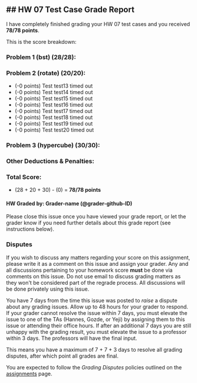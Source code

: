 ## ## HW 07 Test Case Grade Report

I have completely finished grading your HW 07 test cases and you received **78/78 points**.

This is the score breakdown:

### Problem 1 (bst) (28/28):

### Problem 2 (rotate) (20/20):

+ (-0 points) Test test13 timed out
+ (-0 points) Test test14 timed out
+ (-0 points) Test test15 timed out
+ (-0 points) Test test16 timed out
+ (-0 points) Test test17 timed out
+ (-0 points) Test test18 timed out
+ (-0 points) Test test19 timed out
+ (-0 points) Test test20 timed out

### Problem 3 (hypercube) (30/30):

### Other Deductions & Penalties:

### Total Score:

+ (28 + 20 + 30) - (0) = **78/78 points**

#### HW Graded by: Grader-name (@grader-github-ID)

Please close this issue once you have viewed your grade report, or let the grader know if you need further details about this grade report (see instructions below).

### Disputes

If you wish to discuss any matters regarding your score on this assignment, please write it as a comment on this issue and assign your grader. Any and all discussions pertaining to your homework score **must** be done via comments on this issue.  Do not use email to discuss grading matters as they won't be considered part of the regrade process. All discussions will be done privately using this issue.

You have 7 days from the time this issue was posted to *raise* a dispute about any grading issues. Allow up to 48 hours for your grader to respond. If your grader cannot resolve the issue within 7 days, you must elevate the issue to one of the TAs (Hannes, Gozde, or Yeji) by assigning them to this issue or attending their office hours. If after an additional 7 days you are still unhappy with the grading result, you must elevate the issue to a professor within 3 days. The professors will have the final input.

This means you have a maximum of 7 + 7 + 3 days to resolve all grading disputes, after which point all grades are final.

You are expected to follow the _Grading Disputes_ policies outlined on the [assignments](http://bits.usc.edu/cs104/assignments) page.

